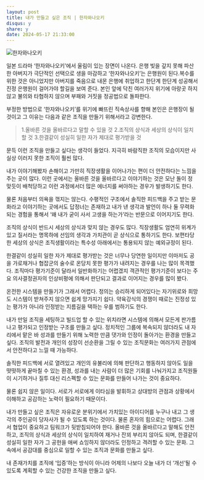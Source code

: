 ```yaml
---
layout: post
title: 내가 만들고 싶은 조직 | 한자와나오키
disqus: y
share: y
date: 2024-05-17 21:33:00
---
```


![한자와나오키](/images/april.JPG)

일본 드라마 ‘한자와나오키’에서 울림이 있는 장면이 나온다. 은행 빚을 갚지 못해 파산한 아버지가 극단적인 선택으로 생을 마감하고 ‘한자와나오키’는 은행원이 된다.복수를 위한 것은 아니었지만 아버지를 죽음으로 내몬 은행에 취업하고 한단계 한단계 성공해서 진정 은행원이 걸어가야 할길을 보여 준다. 본인 앞에 닥친 여러가지 위기에 아랑곳 하지 않고 불의와 타협하지 않으며 부패와 거짓을 정공법으로 돌파한다.  

부정한 방법으로 ‘한자와나오키’를 위기에 빠뜨린 직속상사를 향해 본인은 은행장이 될 것이고 그 이유는 다음과 같은 조직을 만들기 위해서라고 강변한다.

>1.올바른 것을 올바르다고 말할 수 있을 것
>2.조직의 상식과 세상의 상식이 일치할 것
>3.한결같이 성실히 일한 자가 제대로 평가받을 것

문득 이런 조직을 만들고 싶다는 생각이 들었다. 지극히 바람직한 조직의 모습이지만 사실상 이러지 못한 조직이 훨씬 많다.  

내가 이야기해봤자 손해이고 가만히 직장생활을 이어나가는 편이 더 안전하다는 느낌을 주는 곳이 많다. 이런 곳에서는 올바른 것을 올바르다고 이야기하는 것은 모난 돌이 정 맞듯이 배척당하고 이런 과정에서더 많은 에너지를 써야하는 경우가 발생하기도 한다.

물론 처음부터 의욕을 꺾지는 않는다. 수평적인 구조에서 솔직한 피드백을 주고 받는 문화라고 이야기하는 곳에서도 답정너는 존재하고 내가 낸 생각과 발언이 하나 둘 무력화되는 경험을 통해서 ‘왜 내가 굳이 사서 고생을 하는가’라는 반문으로 이어지기도 한다.  

조직의 상식이 반드시 세상의 상식과 맞지 않는 경우도 많다. 직장생활도 엄연히 위계가 있고 질서라는 명목하에 선임의 생각과 가치관이 곧 상식으로 통하기도 한다. 보편타당한 세상의 상식은 조직생활이라는 특수성 아래에서는 통용되지 않는 예외규정이 된다.  

한결같이 성실히 일한 자가 제대로 평가받는 것은 너무나 당연한 일이지만 이마저도 공을 가로채거나 협잡군의 술수로 온당치 못한 평가가 내려지는 경우를 나는 많이 목격했다. 조직마다 평가기준이 달라서 일반화하기는 어렵겠지  객관적인 평가기준이 보다는 주요 의사결정권자의 인상비평에 의해서 판단되고 결과로 이어지는 경우를 많이 봤다.  

온전한 시스템을 만들기가 그래서 어렵다. 정의는 승리하게 되어있다는 자기위로와 희망도 시스템이 받쳐주지 않으면 쉽게 망가지기 쉽다. 약육강식의 경쟁이 때로는 진정성 있는 평가가 아니라 인정받는 지름길을 택하는 우를 범하기도 한다.  

내가 만일 조직을 세팅하고 빌드업 할 수 있는 위치라면 시스템에 의해서 모든게 판가름 나고 평가되고 인정받는 구조를 만들고 싶다. 정치적인 그룹에 복속되지 않더라도 내 자리에서 맡은 바 성과를 만들기 위해 노력한 만큼 댓가와 인정이 돌아가는 환경을 만들고 싶다. 조직의 발전과 개인의 성장이 선순환을 그릴 수 있는 조직문화는 여러가지 관점에서 안전하다고 느낄 때 가능하다.  

솔직한 피드백에 서로 열려있고 개인의 유불리에 의해 판단하고 행동하지 않아도 일을 떳떳하게 끝마칠 수 있는 환경, 성과를 내는 사람이 더 많은 기회를 나눠가지고 조직원들이 시기하거나 질투 대신 리스펙할 수 있는 문화를 만들어 나가는 것이 중요하다.

물론 쉽지 않은 일이다. 서로가 서로에게 이타심을 발휘하고 상대방의 관점과 상황에서 이해하고 공감하는 노력이 필요하기 때문이다.  

내가 만들고 싶은 조직은 자유로운 분위기에서 가치있는 아이디어를 누구나 내고 그 생각의 주인공이 당자사가 될 수 있도록 하는 것이다. 물론 혼자의 힘으로는 어렵다. 그래서 협업이 중요하고 팀워크가 뒷받침되어야 한다. 올바른 것을 올바르다고 말해도 안전하고, 조직의 상식과 세상의 상식이 일치하여 재거나 잔꾀 부리지 않아도 되며, 한결같이 성실히 일한 자가 그 공헌을 애써 쇼잉하지 않더라도 인정하고 격려할 수 있는 문화. 그 속에서 공감대를 중심으로 일할 수 있는 조직과 문화를 만들고 싶다.    

내 존재가치를 조직에 ‘입증’하는 방식이 아니라 어제의 나보다 오늘 내가 더 ‘개선’될 수 있도록 계획할 수 있는 건강한 조직을 만들고 싶다.
